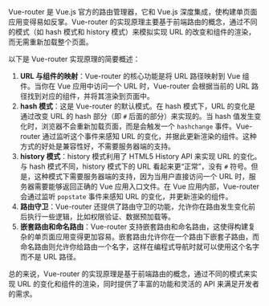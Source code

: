 Vue-router 是 Vue.js 官方的路由管理器，它和 Vue.js 深度集成，使构建单页面应用变得易如反掌。Vue-router 的实现原理主要基于前端路由的概念，通过不同的模式（如 hash 模式和 history 模式）来模拟实现 URL 的改变和组件的渲染，而无需重新加载整个页面。

以下是 Vue-router 实现原理的简要概述：

1. **URL 与组件的映射**：Vue-router 的核心功能是将 URL 路径映射到 Vue 组件。当你在 Vue 应用中访问一个 URL 时，Vue-router 会根据当前的 URL 路径找到对应的组件，并将其渲染到页面中。
2. **hash 模式**：这是 Vue-router 的默认模式。在 hash 模式下，URL 的变化是通过改变 URL 的 hash 部分（即 `#` 后面的部分）来实现的。当 hash 值发生变化时，浏览器不会重新加载页面，而是会触发一个 `hashchange` 事件。Vue-router 通过监听这个事件来感知 URL 的变化，并据此更新渲染的组件。这种方式的好处是兼容性好，不需要服务器端的支持。
3. **history 模式**：history 模式利用了 HTML5 History API 来实现 URL 的变化。与 hash 模式不同，history 模式下的 URL 看起来更“正常”，没有 `#` 符号。但是，这种模式下需要服务器端的支持，因为当用户直接访问一个 URL 时，服务器需要能够返回正确的 Vue 应用入口文件。在 Vue 应用内部，Vue-router 会通过监听 `popstate` 事件来感知 URL 的变化，并更新渲染的组件。
4. **路由守卫**：Vue-router 还提供了路由守卫的功能，允许你在路由发生变化前后执行一些逻辑，比如权限验证、数据预加载等。
5. **嵌套路由和命名路由**：Vue-router 支持嵌套路由和命名路由，这使得构建复杂的单页面应用变得更加容易。嵌套路由允许你在一个路由下嵌套子路由，而命名路由则允许你给路由一个名字，这样在编程式导航时就可以使用这个名字而不是 URL 路径。

总的来说，Vue-router 的实现原理是基于前端路由的概念，通过不同的模式来实现 URL 的变化和组件的渲染，同时提供了丰富的功能和灵活的 API 来满足开发者的需求。